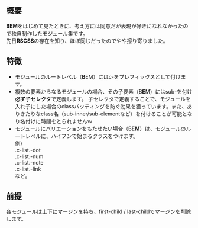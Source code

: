 ## 概要
**BEM**をはじめて見たときに、考え方には同意だが表現が好きになれなかったので独自制作したモジュール集です。  
先日**RSCSS**の存在を知り、ほぼ同じだったのでやや擦り寄りました。



## 特徴
- モジュールのルートレベル（**B**EM）にはc-をプレフィックスとして付けます。
- 複数の要素からなるモジュールの場合、その子要素（B**E**M）にはsub-を付け**必ず子セレクタ**で定義します。
  子セレクタで定義することで、モジュールを入れ子にした場合のclassバッティングを防ぐ効果を狙っています。また、ありきたりなclass名（sub-inner/sub-elementなど）を付けることが可能となり名付けに時間をとられませんｗ
- モジュールにバリエーションをもたせたい場合（BE**M**）は、モジュールのルートレベルに、ハイフンで始まるクラスをつけます。  
  例）  
  .c-list.-dot  
  .c-list.-num  
  .c-list.-note  
  .c-list.-link  
  など。


## 前提
各モジュールは上下にマージンを持ち、first-child / last-childでマージンを削除します。

